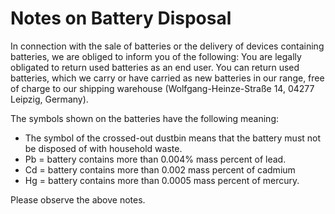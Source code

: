 # Notes on Battery Disposal

In connection with the sale of batteries or the delivery of devices containing batteries, we are obliged to inform you of the following: You are legally obligated to return used batteries as an end user. You can return used batteries, which we carry or have carried as new batteries in our range, free of charge to our shipping warehouse (Wolfgang-Heinze-Straße 14, 04277 Leipzig, Germany).

The symbols shown on the batteries have the following meaning:

* The symbol of the crossed-out dustbin means that the battery must not be disposed of with household waste.
* Pb = battery contains more than 0.004% mass percent of lead.
* Cd = battery contains more than 0.002 mass percent of cadmium
* Hg = battery contains more than 0.0005 mass percent of mercury.

Please observe the above notes.
